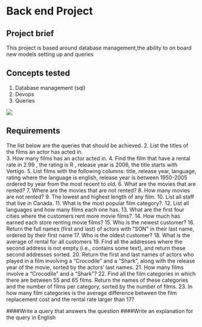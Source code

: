Back end Project
======================

## Project brief
This project is based around database management,the ability to on board new models setting up and queries

## Concepts tested
1. Database management (sql)
2. Devops
3. Queries 
 




![](https://azure.microsoft.com/svghandler/sql-database?width=600&height=315)
## Requirements
 The list below are the queries that should be achieved.
2. List the titles of the films an actor has acted in.	
3. How many films has an actor acted in.
4. Find the film that have a rental rate in 2.99 , the rating is R , release year is 2006, the title starts with Vertigo.
5. List films with the following columns: title, release year, language, rating where the language is english, release year is between 1950-2005 ordered by year from the most recent to old.
6. What are the movies that are rented?
7. Where are the movies that are not rented?
8. How many movies are not rented?
9. The lowest and highest length of any film.
10. List all staff that live in Canada.
11. What is the most popular film category?.
12. List all languages and how many films each one has.
13. What are the first four cities where the customers rent more movie films?.
14. How much has earned each store renting movie films?
15. Who is the newest customer?
16. Return the full names (first and last) of actors with “SON” in their last name, ordered by their first name 
17. Who is the oldest customer?
18. What is the average of rental for all customers
19. Find all the addresses where the second address is not empty (i.e., contains some text), and return these second addresses sorted.
20. Return the first and last names of actors who played in a film involving a “Crocodile” and a “Shark”, along with the release year of the movie, sorted by the actors’ last names.
21. How many films involve a “Crocodile” and a “Shark”?
22. Find all the film categories in which there are between 55 and 65 films. Return the names of these categories and the number of films per category, sorted by the number of films.
23. In how many film categories is the average difference between the film replacement cost and the rental rate larger than 17?

####Write a query that answers the question
####Write an explanation for the query in English



